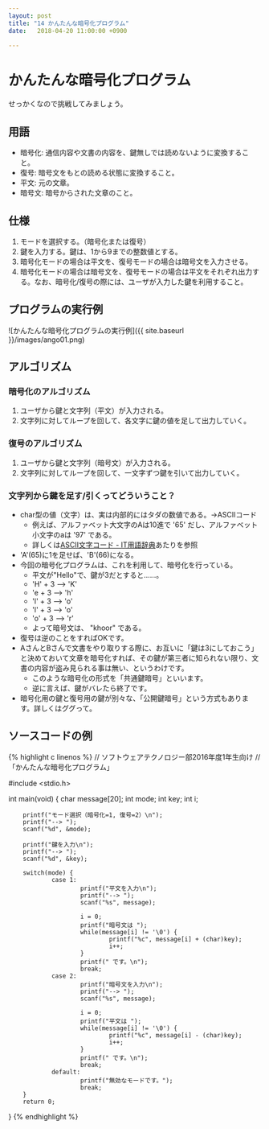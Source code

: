 ```yaml
---
layout: post
title: "14 かんたんな暗号化プログラム"
date:   2018-04-20 11:00:00 +0900

---
```


# かんたんな暗号化プログラム

せっかくなので挑戦してみましょう。

## 用語

- 暗号化: 通信内容や文書の内容を、鍵無しでは読めないように変換すること。
- 復号: 暗号文をもとの読める状態に変換すること。
- 平文: 元の文章。
- 暗号文: 暗号からされた文章のこと。

## 仕様

1. モードを選択する。（暗号化または復号）
2. 鍵を入力する。鍵は、1から9までの整数値とする。
3. 暗号化モードの場合は平文を、復号モードの場合は暗号文を入力させる。
4. 暗号化モードの場合は暗号文を、復号モードの場合は平文をそれぞれ出力する。なお、暗号化/復号の際には、ユーザが入力した鍵を利用すること。

## プログラムの実行例

![かんたんな暗号化プログラムの実行例]({{ site.baseurl }}/images/ango01.png)

## アルゴリズム

### 暗号化のアルゴリズム

1. ユーザから鍵と文字列（平文）が入力される。
2. 文字列に対してループを回して、各文字に鍵の値を足して出力していく。

### 復号のアルゴリズム

1. ユーザから鍵と文字列（暗号文）が入力される。
2. 文字列に対してループを回して、一文字ずつ鍵を引いて出力していく。

### 文字列から鍵を足す/引くってどういうこと？

- char型の値（文字）は、実は内部的にはタダの数値である。→ASCIIコード
    * 例えば、アルファベット大文字のAは10進で '65' だし、アルファベット小文字のaは '97' である。
    * 詳しくは[ASCII文字コード - IT用語辞典](http://e-words.jp/p/r-ascii.html)あたりを参照
- 'A'(65)に1を足せば、'B'(66)になる。
- 今回の暗号化プログラムは、これを利用して、暗号化を行っている。
    * 平文が"Hello"で、鍵が3だとすると……。
    * 'H' + 3 --> 'K'
    * 'e + 3 --> 'h'
    * 'l' + 3 --> 'o'
    * 'l' + 3 --> 'o'
    * 'o' + 3 --> 'r'
    * よって暗号文は、 "khoor" である。
- 復号は逆のことをすればOKです。
- AさんとBさんで文書をやり取りする際に、お互いに「鍵は3にしておこう」と決めておいて文章を暗号化すれば、その鍵が第三者に知られない限り、文書の内容が盗み見られる事は無い、というわけです。
    * このような暗号化の形式を「共通鍵暗号」といいます。
    * 逆に言えば、鍵がバレたら終了です。
- 暗号化用の鍵と復号用の鍵が別々な、「公開鍵暗号」という方式もあります。詳しくはググって。

## ソースコードの例

{% highlight c linenos %}
// ソフトウェアテクノロジー部2016年度1年生向け
// 「かんたんな暗号化プログラム」

#include <stdio.h>

int main(void)
{
        char message[20];
        int mode;
        int key;
        int i;

        printf("モード選択（暗号化=1, 復号=2）\n");
        printf("--> ");
        scanf("%d", &mode);

        printf("鍵を入力\n");
        printf("--> ");
        scanf("%d", &key);

        switch(mode) {
                case 1:
                        printf("平文を入力\n");
                        printf("--> ");
                        scanf("%s", message);

                        i = 0;
                        printf("暗号文は ");
                        while(message[i] != '\0') {
                                printf("%c", message[i] + (char)key);
                                i++;
                        }
                        printf(" です。\n");
                        break;
                case 2:
                        printf("暗号文を入力\n");
                        printf("--> ");
                        scanf("%s", message);

                        i = 0;
                        printf("平文は ");
                        while(message[i] != '\0') {
                                printf("%c", message[i] - (char)key);
                                i++;
                        }
                        printf(" です。\n");
                        break;
                default:
                        printf("無効なモードです。");
                        break;
        }
        return 0;
}
{% endhighlight %}
